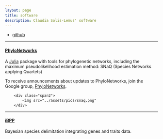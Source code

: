```yaml
---
layout: page
title: software
description: Claudia Solis-Lemus' software
---
```


<div class="navbar">
    <div class="navbar-inner">
        <ul class="nav">
            <li><a href="https://github.com/crsl4">github</a></li>
        </ul>
    </div>
</div>

---

#### <a name="phylonetworks"></a>[PhyloNetworks](https://github.com/crsl4/PhyloNetworks.jl)

A [Julia](http://julialang.org/) package with tools for phylogenetic networks, including the maximum pseudolikelihood estimation method: SNaQ (Species Networks applying Quartets)

To receive announcements about updates to PhyloNetworks, join the
Google group, [PhyloNetworks](https://groups.google.com/forum/#!forum/phylonetworks-users).

        <div class="span2">
            <img src="../assets/pics/snaq.png"
        </div>

---

#### <a name="ibpp"></a>[iBPP](https://github.com/cecileane/iBPP/)

Bayesian species delimitation integrating genes and traits data.

